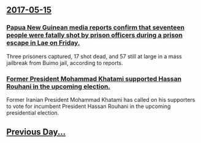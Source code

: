 ## [2017-05-15](/news/2017/05/15/index.md)

### [Papua New Guinean media reports confirm that seventeen people were fatally shot by prison officers during a prison escape in Lae on Friday. ](/news/2017/05/15/papua-new-guinean-media-reports-confirm-that-seventeen-people-were-fatally-shot-by-prison-officers-during-a-prison-escape-in-lae-on-friday.md)
Three prisoners captured, 17 shot dead, and 57 still at large in a mass jailbreak from Buimo jail, according to reports.

### [Former President Mohammad Khatami supported Hassan Rouhani in the upcoming election. ](/news/2017/05/15/former-president-mohammad-khatami-supported-hassan-rouhani-in-the-upcoming-election.md)
Former Iranian President Mohammad Khatami has called on his supporters to vote for incumbent President Hassan Rouhani in the upcoming presidential election.

## [Previous Day...](/news/2017/05/14/index.md)

